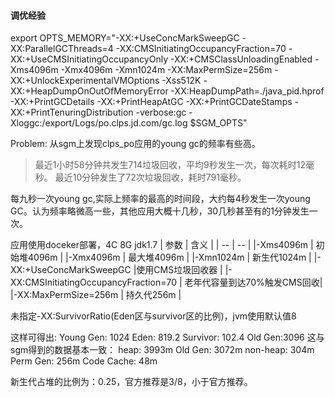 #### 调优经验
export OPTS_MEMORY="-XX:+UseConcMarkSweepGC -XX:ParallelGCThreads=4 -XX:CMSInitiatingOccupancyFraction=70 -XX:+UseCMSInitiatingOccupancyOnly -XX:+CMSClassUnloadingEnabled -Xms4096m -Xmx4096m -Xmn1024m -XX:MaxPermSize=256m -XX:+UnlockExperimentalVMOptions -Xss512K -XX:+HeapDumpOnOutOfMemoryError -XX:HeapDumpPath=./java_pid<pid>.hprof -XX:+PrintGCDetails -XX:+PrintHeapAtGC -XX:+PrintGCDateStamps  -XX:+PrintTenuringDistribution -verbose:gc  -Xloggc:/export/Logs/po.clps.jd.com/gc.log $SGM_OPTS"

Problem: 从sgm上发现clps_po应用的young gc的频率有些高。

> 最近1小时58分钟共发生714垃圾回收，平均9秒发生一次，每次耗时12毫秒。 最近10分钟发生了72次垃圾回收，耗时791毫秒。

每九秒一次young gc,实际上频率的最高的时间段，大约每4秒发生一次young GC。认为频率略微高一些，其他应用大概十几秒，30几秒甚至有的1分钟发生一次。

应用使用doceker部署，4C 8G jdk1.7 
| 参数 | 含义 |
| -- | -- | 
|-Xms4096m | 初始堆4096m |
|-Xmx4096m | 最大堆4096m |
|-Xmn1024m | 新生代1024m |
|-XX:+UseConcMarkSweepGC |使用CMS垃圾回收器 |
|-XX:CMSInitiatingOccupancyFraction=70 | 老年代容量到达70%触发CMS回收|
|-XX:MaxPermSize=256m | 持久代256m |

未指定-XX:SurvivorRatio(Eden区与survivor区的比例)，jvm使用默认值8

这样可得出:
Young Gen: 1024
	Eden: 819.2
	Survivor: 102.4
Old Gen:3096
这与sgm得到的数据基本一致：
 heap: 3993m
	 Old Gen: 3072m
 non-heap: 304m
 	Perm Gen: 256m
	Code Cache: 48m

新生代占堆的比例为：0.25，官方推荐是3/8，小于官方推荐。

